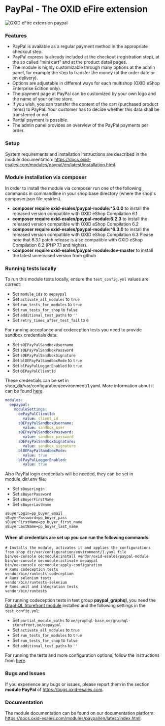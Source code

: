 PayPal - The OXID eFire extension
======

![OXID eFire extension paypal](paypal_banner.jpg)

### Features

* PayPal is available as a regular payment method in the appropriate checkout step.
* PayPal express is already included at the checkout (registration step), at the so called “mini cart” and at the product detail pages.
* The module is highly customizable through many options at the admin panel, for example the step to transfer the money (at the order date or on delivery).
* Options are adjustable in different ways for each multishop (OXID eShop Enterprise Edition only).
* The payment page at PayPal can be customized by your own logo and the name of your online store.
* If you wish, you can transfer the content of the cart (purchased product items) to PayPal. Your customer has to decide whether this data shall be transferred or not.
* Partial payment is possible.
* The admin panel provides an overview of the PayPal payments per order.

### Setup

System requirements and installation instructions are described in the module documentation: https://docs.oxid-esales.com/modules/paypal/en/latest/installation.html.

### Module installation via composer

In order to install the module via composer run one of the following commands in commandline in your shop base directory 
(where the shop's composer.json file resides).
* **composer require oxid-esales/paypal-module:^5.0.0** to install the released version compatible with OXID eShop Compilation 6.1
* **composer require oxid-esales/paypal-module:6.2.3** to install the released version compatible with OXID eShop Compilation 6.2
* **composer require oxid-esales/paypal-module:^6.3.0** to install the released version compatible with OXID eShop Compilation 6.3
    Please note that 6.3.1 patch release is also compatible with OXID eShop Compilation 6.2 (PHP 7.1 and higher).
* **composer require oxid-esales/paypal-module:dev-master** to install the latest unreleased version from github

### Running tests locally

To run this module tests locally, ensure the `test_config.yml` values are correct:
- Set `module_ids` to `oepaypal`
- Set `activate_all_modules` to `true`
- Set `run_tests_for_modules` to `true`
- Set `run_tests_for_shop` to `false`
- Set `additional_test_paths` to `''`
- Set `retry_times_after_test_fail` to `0`

For running acceptance and codeception tests you need to provide sandbox credentials data:
- Set `sOEPayPalSandboxUsername`
- Set `sOEPayPalSandboxPassword`
- Set `sOEPayPalSandboxSignature`
- Set `blOEPayPalSandboxMode` to `true`
- Set `blPayPalLoggerEnabled` to `true`
- Set `OEPayPalClientId`

These credentials can be set in shop_dir/var/configuration/environment/1.yaml. More information about it can be found [here](https://oxidforge.org/en/deployment-concepts-starting-from-oxid-eshop-6-2-0.html).

```yaml
modules:
  oepaypal:
    moduleSettings:
      oePayPalClientId:
        value: client_id
      sOEPayPalSandboxUsername:
        value: sandbox_user
      sOEPayPalSandboxPassword:
        value: sandbox_password
      sOEPayPalSandboxSignature:
        value: sandbox_signature
      blOEPayPalSandboxMode:
        value: true
      blPayPalLoggerEnabled:
        value: true
```

Also PayPal login credentials will be needed, they can be set in module_dir/.env file:

- Set `sBuyerLogin`
- Set `sBuyerPassword`
- Set `sBuyerFirstName`
- Set `sBuyerLastName`

```
sBuyerLogin=pp_buyer_email
sBuyerPassword=pp_buyer_pass
sBuyerFirstName=pp_buyer_first_name
sBuyerLastName=pp_buyer_last_name
```

#### When all credentials are set up you can run the following commands:
```shell
# Installs the module, activates it and applies the configurations from shop_dir/var/configuration/environment/1.yaml file
bin/oe-console oe:module:install vendor/oxid-esales/paypal-module
bin/oe-console oe:module:activate oepaypal
bin/oe-console oe:module:apply-configuration
# Runs codeception tests
vendor/bin/runtests-codeception
# Runs selenium tests
vendor/bin/runtests-selenium
# Runs unit and integration tests
vendor/bin/runtests
```

For running codeception tests in test group **paypal_graphql**, you need the [GraphQL Storefront module](https://github.com/OXID-eSales/graphql-storefront-module/) installed
and the following settings in the `test_config.yml`: 
- Set `partial_module_paths` to `oe/graphql-base,oe/graphql-storefront,oe/oepaypal`
- Set `activate_all_modules` to `true`
- Set `run_tests_for_modules` to `true`
- Set `run_tests_for_shop` to `false`
- Set `additional_test_paths` to `''`

For running the tests and more configuration options, follow the instructions from [here](https://github.com/OXID-eSales/testing_library#running-tests).

### Bugs and Issues

If you experience any bugs or issues, please report them in the section **module PayPal** of https://bugs.oxid-esales.com.

### Documentation

The module documentation can be found on our documentation platform: https://docs.oxid-esales.com/modules/paypal/en/latest/index.html.
